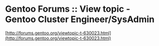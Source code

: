 <!--
id: 21342641
link: http://tumblr.atmos.org/post/21342641/gentoo-forums-view-topic-gentoo-cluster
slug: gentoo-forums-view-topic-gentoo-cluster
date: Tue Dec 11 2007 12:43:33 GMT-0800 (PST)
publish: 2007-12-011
tags: 
title: Gentoo Forums :: View topic - Gentoo Cluster Engineer/SysAdmin
-->


Gentoo Forums :: View topic - Gentoo Cluster Engineer/SysAdmin
==============================================================

[http://forums.gentoo.org/viewtopic-t-630023.html](http://forums.gentoo.org/viewtopic-t-630023.html)


